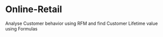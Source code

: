 # Online-Retail

Analyse Customer behavior using RFM and find Customer Lifetime value using Formulas
